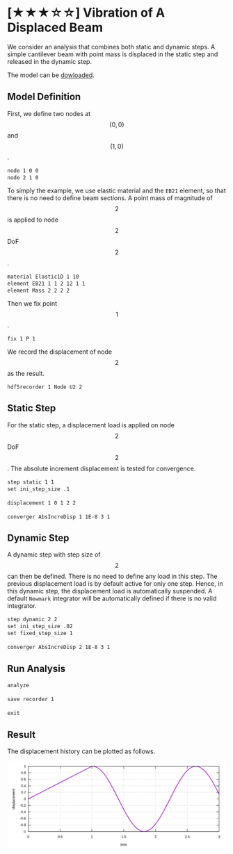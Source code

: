 # [★★★☆☆] Vibration of A Displaced Beam

We consider an analysis that combines both static and dynamic steps. A simple cantilever beam with point mass is
displaced in the static step and released in the dynamic step.

The model can be [dowloaded](vibration-of-a-displaced-beam.supan).

## Model Definition

First, we define two nodes at $$(0,0)$$ and $$(1,0)$$.

```
node 1 0 0
node 2 1 0
```

To simply the example, we use elastic material and the `EB21` element, so that there is no need to define beam sections.
A point mass of magnitude of $$2$$ is applied to node $$2$$ DoF $$2$$.

```
material Elastic1D 1 10
element EB21 1 1 2 12 1 1
element Mass 2 2 2 2
```

Then we fix point $$1$$.

```
fix 1 P 1
```

We record the displacement of node $$2$$ as the result.

```
hdf5recorder 1 Node U2 2
```

## Static Step

For the static step, a displacement load is applied on node $$2$$ DoF $$2$$. The absolute increment displacement is
tested for convergence.

```
step static 1 1
set ini_step_size .1

displacement 1 0 1 2 2

converger AbsIncreDisp 1 1E-8 3 1
```

## Dynamic Step

A dynamic step with step size of $$2$$ can then be defined. There is no need to define any load in this step. The
previous displacement load is by default active for only one step. Hence, in this dynamic step, the displacement load is
automatically suspended. A default `Newmark` integrator will be automatically defined if there is no valid integrator.

```
step dynamic 2 2
set ini_step_size .02
set fixed_step_size 1

converger AbsIncreDisp 2 1E-8 3 1
```

## Run Analysis

```
analyze

save recorder 1

exit
```

## Result

The displacement history can be plotted as follows.

![displacement history](vibration-of-a-displaced-beam.svg)
